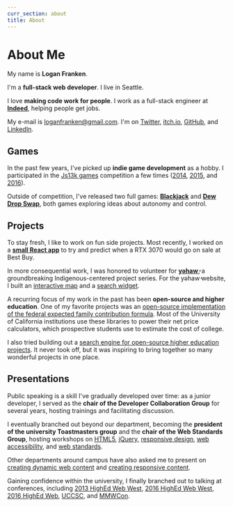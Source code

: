 ```yaml
---
curr_section: about
title: About
---
```


# About Me

My name is **Logan Franken**.

I'm a **full-stack web developer**. I live in Seattle.

I love **making code work for people**. I work as a full-stack
engineer at **[Indeed](https://www.indeed.com/)**, helping people get jobs.

My e-mail is [loganfranken@gmail.com](mailto:loganfranken@gmail.com).
I'm on [Twitter](https://twitter.com/loganfranken),
[itch.io](https://loganfranken.itch.io/),
[GitHub](https://github.com/loganfranken), and
[LinkedIn](https://www.linkedin.com/in/loganfranken/).

## Games

In the past few years, I've picked up **indie game development**
as a hobby. I participated in the <a href="https://js13kgames.com/">Js13k games</a>
competition a few times (<a href="https://js13kgames.com/entries/elum" aria-label="2014 Js13k entry">2014</a>,
<a href="https://js13kgames.com/entries/paratec-systems" aria-label="2015 Js13k entry">2015</a>, and
<a href="https://js13kgames.com/entries/control" aria-label="2016 Js13k entry">2016</a>).

Outside of competition, I've released two full games:
**<a href="https://www.loganfranken.com/blog/1582/blackjack/">Blackjack</a>**
and **<a href="https://www.loganfranken.com/blog/1660/dew-drop-swap/">Dew Drop Swap</a>**, 
both games exploring ideas about autonomy and control.

## Projects

To stay fresh, I like to work on fun side projects. Most recently, I worked on a
**<a href="https://github.com/loganfranken/best-buy-rtx-3070" aria-label="Best Buy RTX 3070 Drop Predictor">small React app</a>**
to try and predict when a RTX 3070 would go on sale at Best Buy.

In more consequential work, I was honored to volunteer for **<a href="https://yehawshow.com/">yəhaw̓</a>**,
a groundbreaking Indigenous-centered project series. For the yəhaw̓ website,
I built an <a href="https://github.com/loganfranken/yehaw-map" aria-label="GitHub page for the yəhaw̓ map project">interactive map</a> and
a <a href="https://github.com/loganfranken/yehaw-search" aria-label="GitHub page for the yəhaw̓ search project">search widget</a>.

A recurring focus of my work in the past has been **open-source and higher education**.
One of my favorite projects was an <a href="https://github.com/ucsbfinaid">open-source implementation of the
federal expected family contribution formula</a>. Most of the University of California institutions use these
libraries to power their net price calculators, which prospective students use to estimate the cost of college.

I also tried building out a <a href="https://github.com/universitycommons/">search engine for open-source
higher education projects</a>. It never took off, but it was inspiring to bring together so many wonderful
projects in one place.

## Presentations

Public speaking is a skill I've gradually developed over time: as a junior
developer, I served as the **chair of the Developer Collaboration Group** for
several years, hosting trainings and facilitating discussion.

I eventually branched out beyond our department, becoming the
**president of the university Toastmasters group** and the
**chair of the Web Standards Group**, hosting workshops on
<a href="https://www.loganfranken.com/blog/381/ucsb-html5-workshop/" aria-label="UCSB Web Standards Group HTML5 workshop">HTML5</a>,
<a href="https://www.loganfranken.com/blog/392/jquery-javascript-made-easy/" aria-label="UCSB Web Standards Group jQuery workshop">jQuery</a>,
<a href="https://www.loganfranken.com/blog/429/introduction-to-responsive-design/" aria-label="UCSB Web Standards Group responsive design workshop">responsive design</a>,
<a href="https://www.loganfranken.com/blog/496/introduction-to-web-accessibility/" aria-label="UCSB Web Standards Group web accessibility workshop">web accessibility</a>,
and <a href="https://www.loganfranken.com/blog/532/overview-of-web-standards/" aria-label="UCSB Web Standards Group web standards workshop">web standards</a>.

Other departments around campus have also asked me to present on
<a href="https://www.loganfranken.com/blog/675/creating-dynamic-web-content/">creating dynamic web content</a>
and <a href="https://www.loganfranken.com/blog/400/creating-responsive-content/">creating responsive content</a>.

Gaining confidence within the university, I finally branched out to talking at conferences,
including <a href="https://www.loganfranken.com/blog/389/responsive-design-real-talk/">2013 HighEd Web West</a>,
<a href="https://www.loganfranken.com/blog/1375/there-is-no-open-source-higher-education-ecosystem/">2016 HighEd Web West</a>,
<a href="https://www.loganfranken.com/blog/1460/the-stories-our-systems-tell/">2016 HighEd Web</a>,
<a href="https://www.loganfranken.com/blog/397/uccsc-talks/">UCCSC</a>, and
<a href="https://www.loganfranken.com/blog/420/mmwcon-2013/">MMWCon</a>.